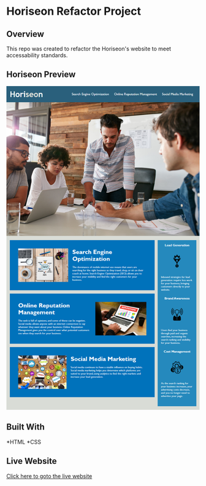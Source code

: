 # Horiseon Refactor Project

## Overview
This repo was created to refactor the Horiseon's website to meet accessability standards.

## Horiseon Preview
![Screenshot of Horison Website](https://github.com/jimenezraul/Refactor-Horiseon-Project/blob/main/assets/images/Mock-Up.png)

## Built With
*HTML
*CSS

## Live Website
[Click here to goto the live website](https://jimenezraul.github.io/Refactor-Horiseon-Project/)